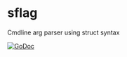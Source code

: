sflag
=====

Cmdline arg parser using struct syntax


[![GoDoc](http://godoc.org/github.com/LDCS/sflag?status.png)](http://godoc.org/github.com/LDCS/sflag)

